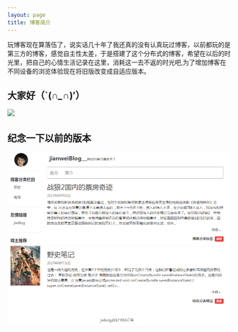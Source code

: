 ```yaml
---
layout: page
title: 博客简介
---
```


玩博客现在算落伍了，说实话几十年了我还真的没有认真玩过博客，以前都玩的是第三方的博客，感觉自主性太差，于是搭建了这个分布式的博客，希望在以后的时光里，把自己的心情生活记录在这里，消耗这一去不返的时光吧,为了增加博客在不同设备的浏览体验现在将旧版改变成自适应版本。

## 大家好（`(*∩_∩*)′）

<img src="http://t1.aixinxi.net/o_1cqgj4q2fht931r15o42ou1tita.jpg-j.jpg"/>

## 纪念一下以前的版本
![](/postimg/notnewbolg.png)




